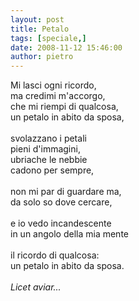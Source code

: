 ```yaml
---
layout: post
title: Petalo
tags: [speciale,]
date: 2008-11-12 15:46:00
author: pietro
---
```

Mi lasci ogni ricordo,<br/>ma credimi m'accorgo,<br/>che mi riempi di qualcosa,<br/>un petalo in abito da sposa,<br/><br/>svolazzano i petali<br/>pieni d'immagini,<br/>ubriache le nebbie<br/>cadono per sempre,<br/><br/>non mi par di guardare ma,<br/>da solo so dove cercare,<br/><br/>e io vedo incandescente<br/>in un angolo della mia mente<br/><br/>il ricordo di qualcosa:<br/>un petalo in abito da sposa.<br/><br/><span style="font-style: italic">Licet aviar...</span>
